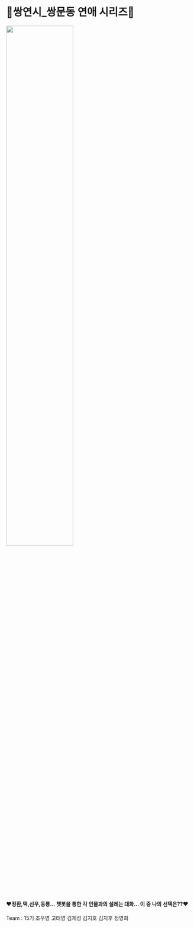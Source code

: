 # 🫶쌍연시_쌍문동 연애 시리즈🫶 
<img src="https://user-images.githubusercontent.com/97603350/211563562-d359c1d6-d3d8-41d9-be8d-57ab3df0f5a1.jpg" width="60%" height="60%">

#### ❤️정환,택,선우,동룡... 챗봇을 통한 각 인물과의 설레는 대화... 이 중 나의 선택은??❤️

Team : 15기 조우영 고태영 김제성 김지호 김지후 정영희
